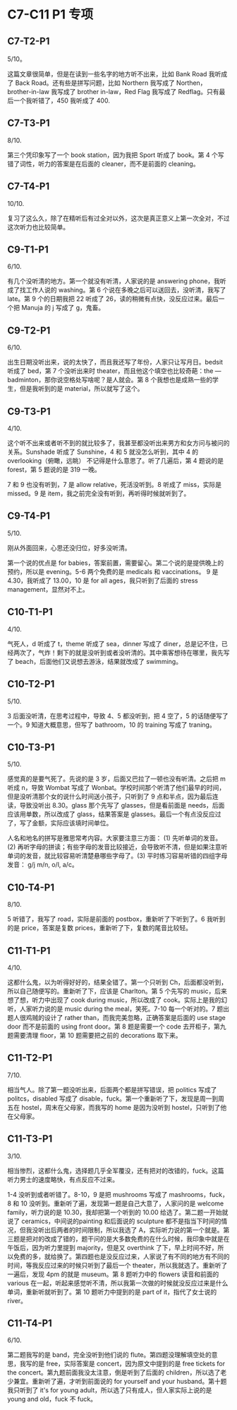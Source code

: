 # C7-C11 P1 专项

## C7-T2-P1

5/10。

这篇文章很简单，但是在读到一些名字的地方听不出来，比如 Bank Road 我听成了 Back Road。还有些是拼写问题，比如 Northern 我写成了 Northen，brother-in-law 我写成了 brother in-law，Red Flag 我写成了 Redflag。只有最后一个我听错了，450 我听成了 400.

## C7-T3-P1

8/10.

第三个凭印象写了一个 book station，因为我把 Sport 听成了 book。第 4 个写错了词性，听力的答案是在后面的 cleaner，而不是前面的 cleaning。

## C7-T4-P1

 

10/10.

复习了这么久，除了在精听后有过全对以外，这次是真正意义上第一次全对，不过这次听力也比较简单。

## C9-T1-P1

6/10.

有几个没听清的地方。第一个就没有听清，人家说的是 answering phone，我听成了找工作人说的 washing。第 6 个说在多晚之后可以送回去，没听清，我写了 late。第 9 个的日期我把 22 听成了 26，读的稍微有点快，没反应过来。最后一个把 Manuja 的 j 写成了 g，鬼畜。

## C9-T2-P1

6/10.

出生日期没听出来，说的太快了，而且我还写了年份，人家只让写月日。bedsit 听成了 bed，第 7 个没听出来时 theater，而且他这个填空也比较奇葩：the — badminton，那你说空格处写啥呢？是人就会。第 8 个我想也是成熟一些的学生，但是我听到的是 material，所以就写了这个。

## C9-T3-P1

4/10.

这个听不出来或者听不到的就比较多了，我甚至都没听出来男方和女方问与被问的关系。Sunshade 听成了 Sunshine，4 和 5 就没怎么听到，其中 4 的 overlooking（俯瞰，远眺） 不记得是什么意思了。听了几遍后，第 4 题说的是 forest，第 5 题说的是 319 一晚。

7 和 9 也没有听到，7 是 allow relative，死活没听到。8 听成了 miss，实际是 missed。9 是 item，我之前完全没有听到，再听得时候就听到了。

## C9-T4-P1

 

5/10.

刚从外面回来，心思还没归位，好多没听清。

第一个说的优点是 for babies，答案前置，需要留心。第二个说的是提供晚上的预约，所以是 evening。5-6 两个免费的是 medicals 和 vaccinations。 9 是 4.30，我听成了 13.00，10 是 for all ages，我只听到了后面的 stress management，显然对不上。

## C10-T1-P1

4/10.

气死人，d 听成了 t，theme 听成了 sea，dinner 写成了 diner，总是记不住，已经两次了，气炸！剩下的就是没听到或者没听清的。其中乘客想待在哪里，我先写了 beach，后面他们又说想去游泳，结果就改成了 swimming。

## C10-T2-P1

5/10.

3 后面没听清，在思考过程中，导致 4、5 都没听到，把 4 空了，5 的话随便写了一个。9 知道大概意思，但写了 bathroom，10 的 training 写成了 traning。

## C10-T3-P1

5/10.

感觉真的是要气死了。先说的是 3 岁，后面又巴拉了一顿也没有听清。之后把 m 听成 n，导致 Wombat 写成了 Wonbat。学校时间那个听清了他们最早的时间，但是没听清那个女的说什么时间送小孩子，只听到了 9 点和半点，因为最后连读，导致没听出 8.30。glass 那个先写了 glasses，但是看前面是 needs，后面应该用单数，所以改成了 glass，结果答案是 glasses。最后一个有点没反应过了，写了金额，实际应该填时间单位。

人名和地名的拼写是雅思常考内容。大家要注意三方面： (1) 先听单词的发音。(2) 再听字母的拼读；有些字母的发音比较接近，会导致听不清，但是如果注意听单词的发音，就比较容易听清楚悬哪些字母了。(3) 平时练习容易听错的四组字母发音： g/j m/n, o/l, a/c。

## C10-T4-P1

8/10.

5 听错了，我写了 road，实际是前面的 postbox，重新听了下听到了。6 我听到的是 price，答案是复数 prices，重新听了下，复数的尾音比较轻。

## C11-T1-P1

 4/10.

这都什么鬼，以为听得好好的，结果全错了。第一个只听到 Ch，后面都没听到，所以自己随便写的。重新听了下，应该是 Charlton。第 5 个先写的 music，后来想了想，听力中出现了 cook during music，所以改成了 cook。实际上是我的幻听，人家听力说的是 music during the meal，笑死。7-10 每一个听对的。7 题出题人很鸡贼的设计了 rather than，而我完美忽略，正确答案是后面的 use stage door 而不是前面的 using front door。第 8 题是需要一个 code 去开柜子，第九题需要清理 floor，第 10 题需要把之前的 decorations 取下来。

## C11-T2-P1

7/10.

相当气人。除了第一题没听出来，后面两个都是拼写错误，把 politics 写成了 politcs，disabled 写成了 disable，fuck。第一个重新听了下，发现是周一到周五在 hostel，周末在父母家，而我写的 home 是因为没听到 hostel，只听到了他在父母家。

## C11-T3-P1

3/10.

相当惨烈，这都什么鬼，选择题几乎全军覆没，还有把对的改错的，fuck。这篇听力男士的速度略快，有点反应不过来。

1-4 没听到或者听错了。8-10，9 是把 mushrooms 写成了 mashrooms，fuck，8 和 10 没听到。重新听了遍，发现第一题是自己大意了，人家问的是 welcome family，听力说的是 10.30，我却把第一个听到的 10.00 给选了。第二题一开始就说了 ceramics，中间说的painting 和后面说的 sculpture 都不是指当下时间的情况，但我没听出后两者的时间限制，所以我选了 A，实际听力说的第一个就是。第三题是把对的改成了错的，题干问的是大多数免费的在什么时候，我印象中就是在午饭后，因为听力里提到 majority，但是又 overthink 了下，早上时间不好，所以免费的多，就给换了。第四题也是没反应过来，人家说了有不同的地方有不同的时间，等我反应过来的时候只听到了最后一个 theater，所以我就选了。重新听了一遍后，发现 4pm 的就是 museum。第 8 题听力中的 flowers 读音和前面的 various 在一起，听起来感觉听不清，所以我第一次做的时候就没反应过来是什么单词，重新听就听到了。第 10 题听力中提到的是 part of it，指代了女士说的 river。

## C11-T4-P1

6/10.

第二题我写的是 band，完全没听到他们说的 flute。第四题没理解填空处的意思，我写的是 free，实际答案是 concert，因为原文中提到的是 free tickets for the concert。第九题前面我没太注意，倒是听到了后面的 children，所以选了老少兼宜。重新听了遍，才听到前面说的 for yourself and your husband。第十题我只听到了 it's for young adult，所以选了只有成人，但人家实际上说的是 young and old，fuck 不 fuck。
